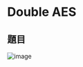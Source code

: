 # Double AES
## 題目
![image](https://user-images.githubusercontent.com/57281249/168681617-6b26dc7c-1ecb-414c-9f7e-14e77a02e991.png)
